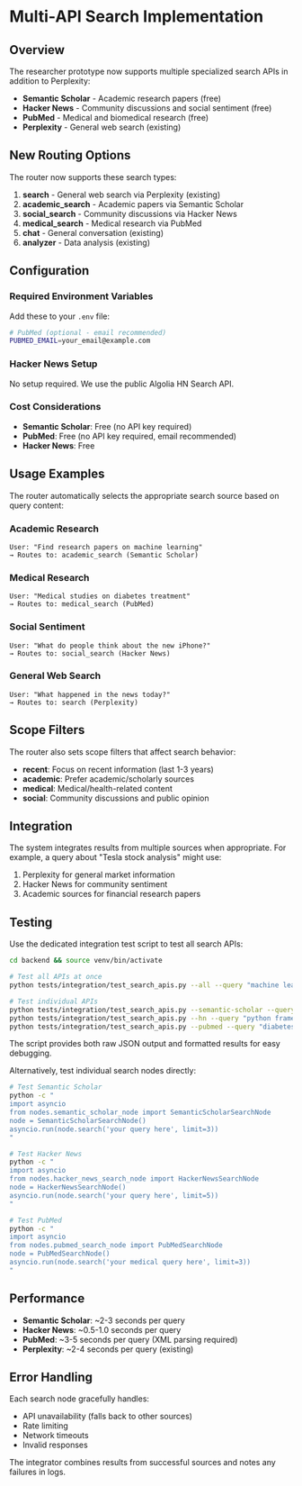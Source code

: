 # Multi-API Search Implementation

## Overview

The researcher prototype now supports multiple specialized search APIs in addition to Perplexity:

- **Semantic Scholar** - Academic research papers (free)
- **Hacker News** - Community discussions and social sentiment (free)
- **PubMed** - Medical and biomedical research (free)
- **Perplexity** - General web search (existing)

## New Routing Options

The router now supports these search types:

1. **search** - General web search via Perplexity (existing)
2. **academic_search** - Academic papers via Semantic Scholar
3. **social_search** - Community discussions via Hacker News
4. **medical_search** - Medical research via PubMed
5. **chat** - General conversation (existing)
6. **analyzer** - Data analysis (existing)

## Configuration

### Required Environment Variables

Add these to your `.env` file:

```bash
# PubMed (optional - email recommended)
PUBMED_EMAIL=your_email@example.com
```

### Hacker News Setup

No setup required. We use the public Algolia HN Search API.

### Cost Considerations

- **Semantic Scholar**: Free (no API key required)
- **PubMed**: Free (no API key required, email recommended)
- **Hacker News**: Free

## Usage Examples

The router automatically selects the appropriate search source based on query content:

### Academic Research
```
User: "Find research papers on machine learning"
→ Routes to: academic_search (Semantic Scholar)
```

### Medical Research
```
User: "Medical studies on diabetes treatment"
→ Routes to: medical_search (PubMed)
```

### Social Sentiment
```
User: "What do people think about the new iPhone?"
→ Routes to: social_search (Hacker News)
```

### General Web Search
```
User: "What happened in the news today?"
→ Routes to: search (Perplexity)
```

## Scope Filters

The router also sets scope filters that affect search behavior:

- **recent**: Focus on recent information (last 1-3 years)
- **academic**: Prefer academic/scholarly sources
- **medical**: Medical/health-related content
- **social**: Community discussions and public opinion

## Integration

The system integrates results from multiple sources when appropriate. For example, a query about "Tesla stock analysis" might use:

1. Perplexity for general market information
2. Hacker News for community sentiment
3. Academic sources for financial research papers

## Testing

Use the dedicated integration test script to test all search APIs:

```bash
cd backend && source venv/bin/activate

# Test all APIs at once
python tests/integration/test_search_apis.py --all --query "machine learning"

# Test individual APIs
python tests/integration/test_search_apis.py --semantic-scholar --query "transformers" --limit 5
python tests/integration/test_search_apis.py --hn --query "python frameworks" --limit 3
python tests/integration/test_search_apis.py --pubmed --query "diabetes treatment" --limit 5
```

The script provides both raw JSON output and formatted results for easy debugging.

Alternatively, test individual search nodes directly:

```bash
# Test Semantic Scholar
python -c "
import asyncio
from nodes.semantic_scholar_node import SemanticScholarSearchNode
node = SemanticScholarSearchNode()
asyncio.run(node.search('your query here', limit=3))
"

# Test Hacker News
python -c "
import asyncio
from nodes.hacker_news_search_node import HackerNewsSearchNode
node = HackerNewsSearchNode()
asyncio.run(node.search('your query here', limit=5))
"

# Test PubMed
python -c "
import asyncio
from nodes.pubmed_search_node import PubMedSearchNode
node = PubMedSearchNode()
asyncio.run(node.search('your medical query here', limit=3))
"
```

## Performance

- **Semantic Scholar**: ~2-3 seconds per query
- **Hacker News**: ~0.5-1.0 seconds per query
- **PubMed**: ~3-5 seconds per query (XML parsing required)
- **Perplexity**: ~2-4 seconds per query (existing)

## Error Handling

Each search node gracefully handles:
- API unavailability (falls back to other sources)
- Rate limiting
- Network timeouts
- Invalid responses

The integrator combines results from successful sources and notes any failures in logs.